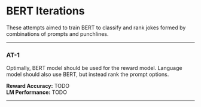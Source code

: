 # BERT Iterations
These attempts aimed to train BERT to classify and rank jokes formed by combinations of prompts and punchlines.

---

### AT-1
Optimally, BERT model should be used for the reward model. Language model should also use BERT, but instead rank the
prompt options.

<b>Reward Accuracy:</b> TODO <br>
<b>LM Performance:</b> TODO

---
